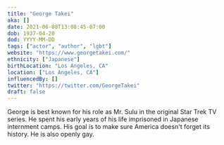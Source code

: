 ```yaml
---
title: "George Takei"
aka: []
date: 2021-06-08T13:08:45-07:00
dob: 1937-04-20
dod: YYYY-MM-DD
tags: ["actor", "author", "lgbt"]
website: "https://www.georgetakei.com/"
ethnicity: ["Japanese"]
birthLocation: "Los Angeles, CA"
location: ["Los Angeles, CA"]
influencedBy: []
twitter: "https://twitter.com/GeorgeTakei"
draft: false
---
```


George is best known for his role as Mr. Sulu in the original Star Trek TV series. He spent his early years of his life imprisoned in Japanese internment camps. His goal is to make sure America doesn't forget its history. He is also openly gay.
